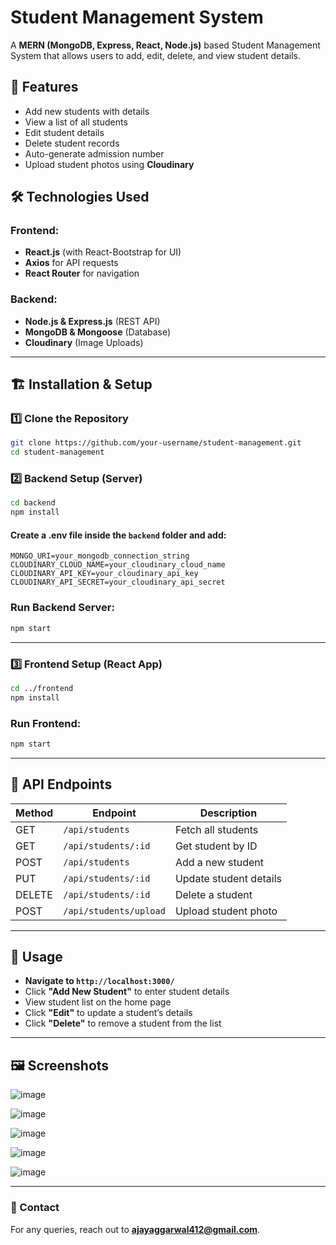 # Student Management System

A **MERN (MongoDB, Express, React, Node.js)** based Student Management System that allows users to add, edit, delete, and view student details.

## 🚀 Features
- Add new students with details
- View a list of all students
- Edit student details
- Delete student records
- Auto-generate admission number
- Upload student photos using **Cloudinary**

## 🛠️ Technologies Used
### Frontend:
- **React.js** (with React-Bootstrap for UI)
- **Axios** for API requests
- **React Router** for navigation

### Backend:
- **Node.js & Express.js** (REST API)
- **MongoDB & Mongoose** (Database)
- **Cloudinary** (Image Uploads)

---

## 🏗️ Installation & Setup

### 1️⃣ Clone the Repository
```bash
git clone https://github.com/your-username/student-management.git
cd student-management
```

### 2️⃣ Backend Setup (Server)
```bash
cd backend
npm install
```

#### Create a **.env** file inside the `backend` folder and add:
```env
MONGO_URI=your_mongodb_connection_string
CLOUDINARY_CLOUD_NAME=your_cloudinary_cloud_name
CLOUDINARY_API_KEY=your_cloudinary_api_key
CLOUDINARY_API_SECRET=your_cloudinary_api_secret
```

### Run Backend Server:
```bash
npm start
```

---

### 3️⃣ Frontend Setup (React App)
```bash
cd ../frontend
npm install
```

### Run Frontend:
```bash
npm start
```

---

## 🔗 API Endpoints
| Method | Endpoint                  | Description               |
|--------|--------------------------|---------------------------|
| GET    | `/api/students`          | Fetch all students       |
| GET    | `/api/students/:id`      | Get student by ID        |
| POST   | `/api/students`          | Add a new student        |
| PUT    | `/api/students/:id`      | Update student details   |
| DELETE | `/api/students/:id`      | Delete a student         |
| POST   | `/api/students/upload`   | Upload student photo     |

---

## 🎯 Usage
- **Navigate to `http://localhost:3000/`**
- Click **"Add New Student"** to enter student details
- View student list on the home page
- Click **"Edit"** to update a student’s details
- Click **"Delete"** to remove a student from the list

---

## 🖼️ Screenshots
![image](https://github.com/user-attachments/assets/26b420da-64d6-4fab-8961-46ff8f14fe6c)

![image](https://github.com/user-attachments/assets/841c7da4-f46f-4e6f-9890-e370ca3adba7)

![image](https://github.com/user-attachments/assets/014a000b-b176-4cb6-af88-5096db4595fb)

![image](https://github.com/user-attachments/assets/09fd25d5-795c-412c-a02e-24f6f41fa81b)

![image](https://github.com/user-attachments/assets/a60710fb-7648-42b4-b38d-cdcaecd0041a)


---


### 📩 Contact
For any queries, reach out to **ajayaggarwal412@gmail.com**.

